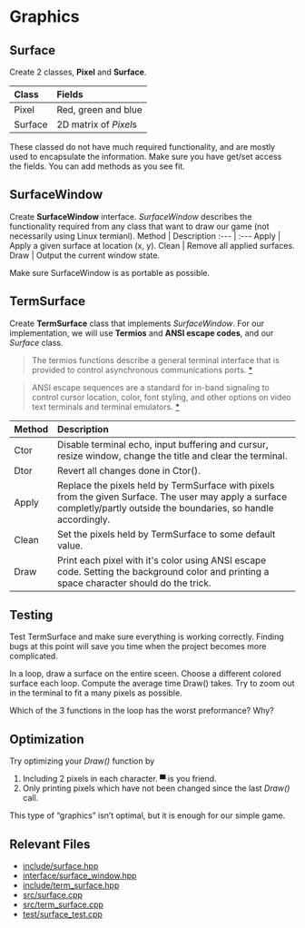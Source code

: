 # Graphics

## Surface

Create 2 classes, **Pixel** and **Surface**.

Class   |   Fields
:---    |   :---
Pixel   |   Red, green and blue
Surface |   2D matrix of *Pixel*s

These classed do not have much required functionality, and are mostly used to encapsulate the information. Make sure you have get/set access the fields.
You can add methods as you see fit.

## SurfaceWindow

Create **SurfaceWindow** interface.
*SurfaceWindow* describes the functionality required from any class that want to draw our game (not necessarily using Linux termianl).
Method  |   Description
:---    |   :---
Apply   |   Apply a given surface at location (x, y).
Clean   |   Remove all applied surfaces.
Draw    |   Output the current window state.

Make sure SurfaceWindow is as portable as possible.

## TermSurface

Create **TermSurface** class that implements *SurfaceWindow*.
For our implementation, we will use **Termios** and **ANSI escape codes**, and our *Surface* class.

> The termios functions describe a general terminal interface that is provided to control asynchronous communications ports. [*](https://en.wikipedia.org/wiki/ANSI_escape_code)

> ANSI escape sequences are a standard for in-band signaling to control cursor location, color, font styling, and other options on video text terminals and terminal emulators. [*](https://man7.org/linux/man-pages/man3/termios.3.html)

Method  |   Description
:---    |   :---
Ctor    |   Disable terminal echo, input buffering and cursur, resize window, change the title and clear the terminal.
Dtor    |   Revert all changes done in Ctor().
Apply   |   Replace the pixels held by TermSurface with pixels from the given Surface. The user may apply a surface completly/partly outside the boundaries, so handle accordingly.
Clean   |   Set the pixels held by TermSurface to some default value.
Draw    |   Print each pixel with it's color using ANSI escape code. Setting the background color and printing a space character should do the trick.

## Testing

Test TermSurface and make sure everything is working correctly. Finding bugs at this point will save you time when the project becomes more complicated.


In a loop, draw a surface on the entire sceen. Choose a different colored surface each loop. Compute the average time Draw() takes. Try to zoom out in the terminal to fit a many pixels as possible.

Which of the 3 functions in the loop has the worst preformance? Why?

## Optimization

Try optimizing your *Draw()* function by

1. Including 2 pixels in each character. ▀ is you friend.
2. Only printing pixels which have not been changed since the last *Draw()* call.

This type of “graphics” isn’t optimal, but it is enough for our simple game.

## Relevant Files

- [include/surface.hpp](../Pong/include/surface.hpp)
- [interface/surface_window.hpp](../Pong/interface/surface_window.hpp)
- [include/term_surface.hpp](../Pong/include/term_surface.hpp)
- [src/surface.cpp](../Pong/src/surface.cpp)
- [src/term_surface.cpp](../Pong/src/term_surface.cpp)
- [test/surface_test.cpp](../Pong/test/surface_test.cpp)